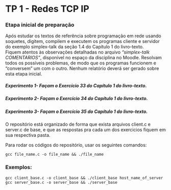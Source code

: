 # TP 1 - Redes TCP IP
### Etapa inicial de preparação   
Após estudar os textos de referência sobre programação em
rede usando soquetes, digitem, compilem e executem os programas cliente e servidor do
exemplo simplex-talk da seção 1.4 do Capítulo 1 do livro-texto.    
Fiquem atentos às observações
detalhadas no arquivo *“simplex-talk COMENTARIOS”*, disponível no espaço da disciplina no
Moodle.
    Resolvam todos os possíveis problemas, de modo que os programas funcionem e
“conversem” um com o outro. Nenhum relatório deverá ser gerado sobre esta etapa inicial.   
##### Experimento 1- Façam o Exercício 33 do Capítulo 1 do livro-texto.     
##### Experimento 2- Façam o Exercício 34 do Capítulo 1 do livro-texto.    
##### Experimento 3- Façam o Exercício 35 do Capítulo 1 do livro-texto.    

O repositório está organizado de forma que exista arquivos client.c e server.c de base, e que
as respostas pra cada um dos exercicios fiquem em sua respectiva pasta. 

Para rodar os códigos do repositório, usar os seguintes comandos:

    gcc file_name.c -o file_name && ./file_name

### Exemplos:

    gcc client_base.c -o client_base && ./client_base host_name_of_server
    gcc server_base.c -o server_base && ./server_base